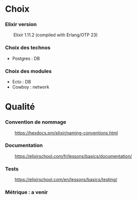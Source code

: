 # Choix
### Elixir version
&nbsp;&nbsp;&nbsp;&nbsp;&nbsp;&nbsp;&nbsp;Elixir 1.11.2 (compiled with Erlang/OTP 23)
### Choix des technos
* Postgres : DB
### Choix des modules
* Ecto : DB
* Cowboy : network

# Qualité
### Convention de nommage
&nbsp;&nbsp;&nbsp;&nbsp;&nbsp;&nbsp;&nbsp;&nbsp;https://hexdocs.pm/elixir/naming-conventions.html

### Documentation
&nbsp;&nbsp;&nbsp;&nbsp;&nbsp;&nbsp;&nbsp;&nbsp;https://elixirschool.com/fr/lessons/basics/documentation/

### Tests
&nbsp;&nbsp;&nbsp;&nbsp;&nbsp;&nbsp;&nbsp;&nbsp;https://elixirschool.com/en/lessons/basics/testing/

### Métrique : a venir
